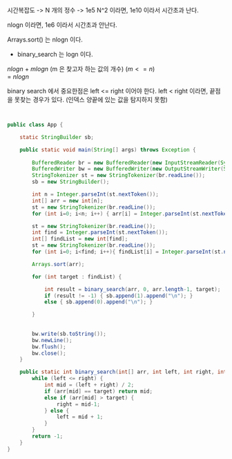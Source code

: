 


시간복잡도 -> N 개의 정수 -> 1e5 
N^2 이라면, 1e10 이라서 시간초과 난다.

nlogn 이라면, 1e6 이라서 시간초과 안난다.

Arrays.sort() 는 nlogn 이다.
+ binary_search 는 logn 이다.

$nlogn$ + $mlogn$ (m 은 찾고자 하는 값의 개수) ($m<=n$) <br>
= $nlogn$


binary search 에서 중요한점은
left <= right 이어야 한다. 
left < right 이라면, 끝점을 못찾는 경우가 있다. (인덱스 양끝에 있는 값을 탐지하지 못함)


``` java


public class App {

    static StringBuilder sb;

    public static void main(String[] args) throws Exception {
        
        BufferedReader br = new BufferedReader(new InputStreamReader(System.in));
        BufferedWriter bw = new BufferedWriter(new OutputStreamWriter(System.out));
        StringTokenizer st = new StringTokenizer(br.readLine());
        sb = new StringBuilder();

        int n = Integer.parseInt(st.nextToken());
        int[] arr = new int[n];
        st = new StringTokenizer(br.readLine());
        for (int i=0; i<n; i++) { arr[i] = Integer.parseInt(st.nextToken()); }

        st = new StringTokenizer(br.readLine());
        int find = Integer.parseInt(st.nextToken());
        int[] findList = new int[find];
        st = new StringTokenizer(br.readLine());
        for (int i=0; i<find; i++){ findList[i] = Integer.parseInt(st.nextToken()); }

        Arrays.sort(arr);

        for (int target : findList) {

            int result = binary_search(arr, 0, arr.length-1, target);
            if (result != -1) { sb.append(1).append("\n"); }
            else { sb.append(0).append("\n"); }

        }
        
        
        bw.write(sb.toString());
        bw.newLine();
        bw.flush();
        bw.close();
    }

    public static int binary_search(int[] arr, int left, int right, int target) {
        while (left <= right) {
            int mid = (left + right) / 2;
            if (arr[mid] == target) return mid;
            else if (arr[mid] > target) {
                right = mid-1;
            } else {
                left = mid + 1;
            }
        }
        return -1;
    }
}


```
